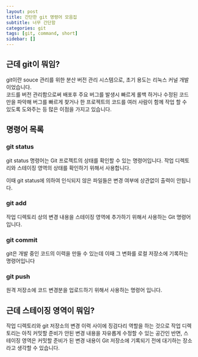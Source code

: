 ```yaml
---
layout: post
title: 간단한 git 명령어 모음집
subtitle: 너무 간단함
categories: git
tags: [git, command, short]
sidebar: []
---
```


## 근데 git이 뭐임?

git이란 souce 관리를 위한 분산 버전 관리 시스템으로, 초기 용도는 리눅스 커널 개발이었습니다.  
코드를 버전 관리함으로써 배포후 주요 버그를 발생시 빠르게 롤백 하거나 수정된 코드만을 파악해 버그를 빠르게 찾거나 한 프로젝트의 코드를 여러 사람이 함께 작업 할 수 있도록 도와주는 등 많은 이점을 가지고 있습니다.

## 명령어 목록


### git status

git status 명령어는 Git 프로젝트의 상태를 확인할 수 있는 명령어입니다. 작업 디렉토리와 스테이징 영역의 상태를 확인하기 위해서 사용합니다.

이때 git status에 의하여 인식되지 않은 파일들은 변경 여부에 상관없이 출력이 안됩니다.

### git add

작업 디렉토리 상의 변경 내용을 스테이징 영역에 추가하기 위해서 사용하는 Git 명령어입니다.

### git commit

git은 개발 중인 코드의 이력을 만들 수 있는데 이때 그 변화를 로컬 저장소에 기록하는 명령어입니다

### git push

원격 저장소에 코드 변경분을 업로드하기 위해서 사용하는 명령어 입니다.

## 근데 스테이징 영역이 뭐임?

작업 디렉토리와 git 저장소의 변경 이력 사이에 징검다리 역할을 하는 것으로 작업 디렉토리는 아직 커밋할 준비가 안된 변경 내용을 자유롭게 수정할 수 있는 공간인 반면, 스테이징 영역은 커밋할 준비가 된 변경 내용이 Git 저장소에 기록되기 전에 대기하는 장소라고 생각할 수 있습니다.